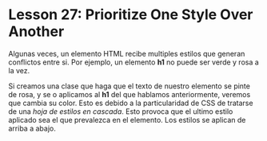 # Lesson 27: Prioritize One Style Over Another

Algunas veces, un elemento HTML recibe multiples estilos que generan conflictos entre si.
Por ejemplo, un elemento __h1__ no puede ser verde y rosa a la vez.

Si creamos una clase que haga que el texto de nuestro elemento se pinte de rosa, y se o aplicamos al __h1__ del que hablamos anteriormente, veremos que cambia su color.
Esto es debido a la particularidad de CSS de tratarse de una _hoja de estilos en cascada_.
Esto provoca que el ultimo estilo aplicado sea el que prevalezca en el elemento.
Los estilos se aplican de arriba a abajo.
